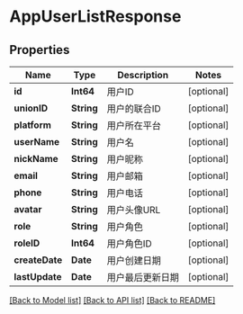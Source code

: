 # AppUserListResponse

## Properties
Name | Type | Description | Notes
------------ | ------------- | ------------- | -------------
**id** | **Int64** | 用户ID | [optional] 
**unionID** | **String** | 用户的联合ID | [optional] 
**platform** | **String** | 用户所在平台 | [optional] 
**userName** | **String** | 用户名 | [optional] 
**nickName** | **String** | 用户昵称 | [optional] 
**email** | **String** | 用户邮箱 | [optional] 
**phone** | **String** | 用户电话 | [optional] 
**avatar** | **String** | 用户头像URL | [optional] 
**role** | **String** | 用户角色 | [optional] 
**roleID** | **Int64** | 用户角色ID | [optional] 
**createDate** | **Date** | 用户创建日期 | [optional] 
**lastUpdate** | **Date** | 用户最后更新日期 | [optional] 

[[Back to Model list]](../README.md#documentation-for-models) [[Back to API list]](../README.md#documentation-for-api-endpoints) [[Back to README]](../README.md)


